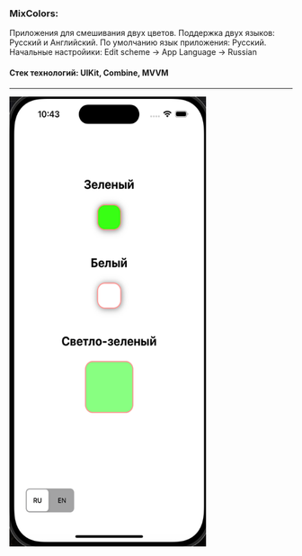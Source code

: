 ### MixColors:
Приложения для смешивания двух цветов. Поддержка двух языков: Русский и Английский. По умолчанию язык приложения: Русский.
Начальные настройики: Edit scheme -> App Language -> Russian
#### Стек технологий: UIKit, Combine, MVVM

---

<div align="left">
  <img src="https://github.com/Polychh/MixColors/blob/main/Colors.png" width="350" height="800"/>
</div>

